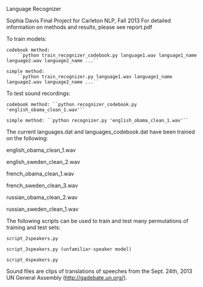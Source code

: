 Language Recognizer

Sophia Davis
Final Project for Carleton NLP, Fall 2013
For detailed information on methods and results, please see report.pdf


To train models:

    codebook method:
        ``python train_recognizer_codebook.py language1.wav language1_name language2.wav language2_name ...``
    
    simple method:
        ``python train_recognizer.py language1.wav language1_name language2.wav language2_name ...``


To test sound recordings:

    codebook method: ``python recognizer_codebook.py 'english_obama_clean_1.wav'``
    
    simple method: ``python recognizer.py 'english_obama_clean_1.wav'``


The current languages.dat and languages_codebook.dat have been trained on the following:

english_obama_clean_1.wav

english_sweden_clean_2.wav

french_obama_clean_1.wav

french_sweden_clean_3.wav

russian_obama_clean_2.wav

russian_sweden_clean_1.wav


The following scripts can be used to train and test many permutations of training and test sets:

    script_2speakers.py

    script_3speakers.py (unfamiliar-speaker model)

    script_4speakers.py
    

Sound files are clips of translations of speeches from the Sept. 24th, 2013 UN General Assembly 
(http://gadebate.un.org/).
